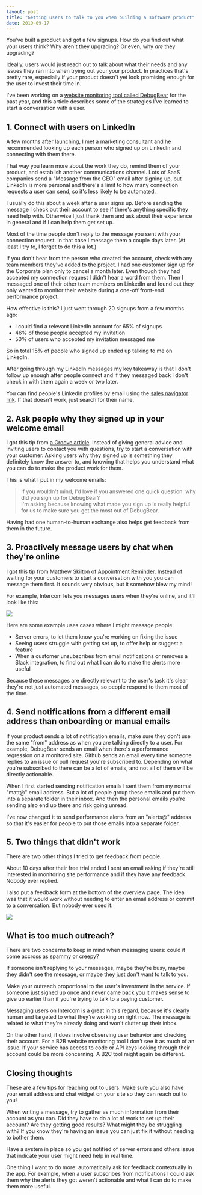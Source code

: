 ```yaml
---
layout: post
title: "Getting users to talk to you when building a software product"
date: 2019-09-17
---
```


You've built a product and got a few signups. How do you find out what your users think? Why aren't they upgrading? Or even, why *are* they upgrading?

Ideally, users would just reach out to talk about what their needs and any issues they ran into when trying out your your product. In practices that's pretty rare, especially if your product doesn't yet look promising enough for the user to invest their time in.

I've been working on a [website monitoring tool called DebugBear](https://www.debugbear.com) for the past year, and this article describes some of the strategies I've learned to start a conversation with a user.

## 1. Connect with users on LinkedIn

A few months after launching, I met a marketing consultant and he recommended looking up each person who signed up on LinkedIn and connecting with them there.

That way you learn more about the work they do, remind them of your product, and establish another communications channel. Lots of SaaS companies send a "Message from the CEO" email after signing up, but LinkedIn is more personal and there's a limit to how many connection requests a user can send, so it's less likely to be automated.

I usually do this about a week after a user signs up. Before sending the message I check out their account to see if there's anything specific they need help with. Otherwise I just thank them and ask about their experience in general and if I can help them get set up.

Most of the time people don't reply to the message you sent with your connection request. In that case I message them a couple days later. (At least I try to, I forget to do this a lot.)

If you don't hear from the person who created the account, check with any team members they've added to the project. I had one customer sign up for the Corporate plan only to cancel a month later. Even though they had accepted my connection request I didn't hear a word from them. Then I messaged one of their other team members on LinkedIn and found out they only wanted to monitor their website during a one-off front-end performance project.

How effective is this? I just went through 20 signups from a few months ago: 

- I could find a relevant LinkedIn account for 65% of signups
- 46% of those people accepted my invitation
- 50% of users who accepted my invitation messaged me

So in total 15% of people who signed up ended up talking to me on LinkedIn.

After going through my LinkedIn messages my key takeaway is that I don't follow up enough after people connect and if they messaged back I don't check in with them again a week or two later.

You can find people's LinkedIn profiles by email using the [sales navigator link](https://www.linkedin.com/sales/gmail/profile/viewByEmail/matt@mostlystatic.com). If that doesn't work, just search for their name.

## 2. Ask people why they signed up in your welcome email

I got this tip from [a Groove article](https://www.groovehq.com/blog/email-onboarding-optimization). Instead of giving general advice and inviting users to contact you with questions, try to start a conversation with your customer. Asking users why they signed up is something they definitely know the answer to, and knowing that helps you understand what you can do to make the product work for them.

This is what I put in my welcome emails:

> If you wouldn't mind, I'd love if you answered one quick question: why did you sign up for DebugBear?  
> I'm asking because knowing what made you sign up is really helpful for us to make sure you get
the most out of DebugBear.

Having had one human-to-human exchange also helps get feedback from them in the future.

## 3. Proactively message users by chat when they're online

I got this tip from Matthew Skilton of [Appointment Reminder](https://appointmentreminder.com/). Instead of waiting for your customers to start a conversation with you you can message them first. It sounds very obvious, but it somehow blew my mind!

For example, Intercom lets you messages users when they're online, and it'll look like this:

![](/img/blog/talking-to-users/intercom-message.png)

Here are some example uses cases where I might message people:

- Server errors, to let them know you're working on fixing the issue
- Seeing users struggle with getting set up, to offer help or suggest a feature
- When a customer unsubscribes from email notifications or removes a Slack integration, to find out what I can do to make the alerts more useful

Because these messages are directly relevant to the user's task it's clear they're not just automated messages, so people respond to them most of the time.

## 4. Send notifications from a different email address than onboarding or manual emails

If your product sends a lot of notification emails, make sure they don't use the same "from" address as when you are talking directly to a user. For example, DebugBear sends an email when there's a performance regression on a monitored site. Github sends an email every time someone replies to an issue or pull request you're subscribed to. Depending on what you're subscribed to there can be a lot of emails, and not all of them will be directly actionable.

When I first started sending notification emails I sent them from my normal "matt@" email address. But a lot of people group these emails and put them into a separate folder in their inbox. And then the personal emails you're sending also end up there and risk going unread.

I've now changed it to send performance alerts from an "alerts@" address so that it's easier for people to put those emails into a separate folder.

## 5. Two things that didn't work

There are two other things I tried to get feedback from people.

About 10 days after their free trial ended I sent an email asking if they're still interested in monitoring site performance and if they have any feedback. Nobody ever replied.

I also put a feedback form at the bottom of the overview page. The idea was that it would work without needing to enter an email address or commit to a conversation. But nobody ever used it.

![](/img/blog/talking-to-users/feedback-form.png)

## What is too much outreach?

There are two concerns to keep in mind when messaging users: could it come accross as spammy or creepy?

If someone isn't replying to your messages, maybe they're busy, maybe they didn't see the message, or maybe they just don't want to talk to you.

Make your outreach proportional to the user's investment in the service. If someone just signed up once and never came back you it makes sense to give up earlier than if you're trying to talk to a paying customer.

Messaging users on Intercom is a great in this regard, because it's clearly human and targeted to what they're working on right now. The message is related to what they're already doing and won't clutter up their inbox.

On the other hand, it does involve observing user behavior and checking their account. For a B2B website monitoring tool I don't see it as much of an issue. If your service has access to code or API keys looking through their account could be more concerning. A B2C tool might again be different.

## Closing thoughts

These are a few tips for reaching out to users. Make sure you also have your email address and chat widget on your site so they can reach out to you!

When writing a message, try to gather as much information from their account as you can. Did they have to do a lot of work to set up their account? Are they getting good results? What might they be struggling with? If you know they're having an issue you can just fix it without needing to bother them.

Have a system in place so you get notified of server errors and others issue that indicate your user might need help in real time.

One thing I want to do more: automatically ask for feedback contextually in the app. For example, when a user subscribes from notifications I could ask them why the alerts they got weren't actionable and what I can do to make them more useful.


